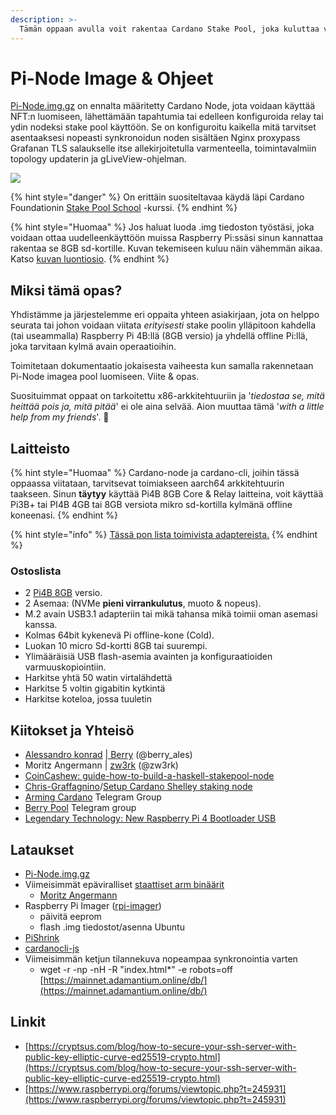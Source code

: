 ```yaml
---
description: >-
  Tämän oppaan avulla voit rakentaa Cardano Stake Pool, joka kuluttaa vain 4 wattia per Pi. Pi-Node.img.gz:n referenssiopas (reference guide for the Pi-Node.img.gz).
---
```


# Pi-Node Image & Ohjeet

[Pi-Node.img.gz](https://db.adamantium.online/Pi-Node.img.gz) on ennalta määritetty Cardano Node, jota voidaan käyttää NFT:n luomiseen, lähettämään tapahtumia tai edelleen konfiguroida relay tai ydin nodeksi stake pool käyttöön. Se on konfiguroitu kaikella mitä tarvitset asentaaksesi nopeasti synkronoidun noden sisältäen Nginx proxypass Grafanan TLS salaukselle itse allekirjoitetulla varmenteella, toimintavalmiin topology updaterin ja gLiveView-ohjelman.

![](../../../.gitbook/assets/photo\_2021-03-09-13.40.29.jpeg)

{% hint style="danger" %}
On erittäin suositeltavaa käydä läpi Cardano Foundationin [Stake Pool School](https://cardano-foundation.gitbook.io/stake-pool-course/) -kurssi.
{% endhint %}

{% hint style="Huomaa" %}
Jos haluat luoda .img tiedoston työstäsi, joka voidaan ottaa uudelleenkäyttöön muissa Raspberry Pi:ssäsi sinun kannattaa rakentaa se 8GB sd-kortille. Kuvan tekemiseen kuluu näin vähemmän aikaa. Katso [kuvan luontiosio](https://app.gitbook.com/@ada-pi/s/raspi-spo/intermediate-guide/pi-pool-tutorial/create-.img-file).
{% endhint %}

## Miksi tämä opas?

Yhdistämme ja järjestelemme eri oppaita yhteen asiakirjaan, jota on helppo seurata tai johon voidaan viitata _erityisesti_ stake poolin ylläpitoon kahdella (tai useammalla) Raspberry Pi 4B:llä (8GB versio) ja yhdellä offline Pi:llä, joka tarvitaan kylmä avain operaatioihin.

Toimitetaan dokumentaatio jokaisesta vaiheesta kun samalla rakennetaan Pi-Node imagea pool luomiseen. Viite & opas.

Suosituimmat oppaat on tarkoitettu x86-arkkitehtuuriin ja '_tiedostaa se, mitä heittää pois ja, mitä pitää_' ei ole aina selvää. Aion muuttaa tämä '_with a little help from my friends_'. 🎸

## Laitteisto

{% hint style="Huomaa" %}
Cardano-node ja cardano-cli, joihin tässä oppaassa viitataan, tarvitsevat toimiakseen aarch64 arkkitehtuurin taakseen. Sinun **täytyy** käyttää Pi4B 8GB Core & Relay laitteina, voit käyttää Pi3B+ tai PI4B 4GB tai 8GB versiota mikro sd-kortilla kylmänä offline koneenasi.
{% endhint %}

{% hint style="info" %}
[Tässä pon lista toimivista adaptereista.](https://jamesachambers.com/raspberry-pi-4-usb-boot-config-guide-for-ssd-flash-drives/)
{% endhint %}

### Ostoslista

* 2 [Pi4B 8GB](https://thepihut.com/products/raspberry-pi-4-model-b?variant=31994565689406) versio.
* 2 Asemaa: (NVMe **pieni virrankulutus**, muoto & nopeus).
* M.2 avain USB3.1 adapteriin tai mikä tahansa mikä toimii oman asemasi kanssa.
* Kolmas 64bit kykenevä Pi offline-kone (Cold).
* Luokan 10 micro Sd-kortti 8GB tai suurempi.
* Ylimääräisiä USB flash-asemia avainten ja konfiguraatioiden varmuuskopiointiin.
* Harkitse yhtä 50 watin virtalähdettä
* Harkitse 5 voltin gigabitin kytkintä
* Harkitse koteloa, jossa tuuletin

## Kiitokset ja Yhteisö

* [Alessandro konrad](https://github.com/alessandrokonrad) |[ Berry](https://adapools.org/pool/2a748e3885f6f73320ad16a8331247b81fe01b8d39f57eec9caa5091) (@berry_ales)
* Moritz Angermann | [zw3rk](https://adapools.org/pool/e2c17915148f698723cb234f3cd89e9325f40b89af9fd6e1f9d1701a) (@zw3rk)
* [CoinCashew: guide-how-to-build-a-haskell-stakepool-node](https://www.coincashew.com/coins/overview-ada/guide-how-to-build-a-haskell-stakepool-node)
* [Chris-Graffagnino](https://github.com/Chris-Graffagnino)/[Setup Cardano Shelley staking node](https://github.com/Chris-Graffagnino/Jormungandr-for-Newbs/blob/master/docs/jormungandr_node_setup_guide.md)
* [Arming Cardano](https://t.me/joinchat/FeKTCBu-pn5OUZUz4joF2w) Telegram Group
* [Berry Pool](https://t.me/berry_pool) Telegram group
* [Legendary Technology: New Raspberry Pi 4 Bootloader USB](https://jamesachambers.com/new-raspberry-pi-4-bootloader-usb-network-boot-guide/)

## Lataukset

* [Pi-Node.img.gz](https://db.adamantium.online/Pi-Node.img.gz)
* Viimeisimmät epäviralliset [staattiset arm binäärit](https://ci.zw3rk.com/build/1758)
  * [Moritz Angermann](https://t.me/joinchat/FeKTCBu-pn5OUZUz4joF2w)
* Raspberry Pi Imager ([rpi-imager](https://github.com/raspberrypi/rpi-imager))
  * päivitä eeprom
  * flash .img tiedostot/asenna Ubuntu
* [PiShrink](https://github.com/Drewsif/PiShrink)
* [cardanocli-js](https://docs.pipool.online)
* Viimeisimmän ketjun tilannekuva nopeampaa synkronointia varten
  * wget -r -np -nH -R "index.html\*" -e robots=off [https://mainnet.adamantium.online/db/](https://mainnet.adamantium.online/db/)

## Linkit

* [https://cryptsus.com/blog/how-to-secure-your-ssh-server-with-public-key-elliptic-curve-ed25519-crypto.html](https://cryptsus.com/blog/how-to-secure-your-ssh-server-with-public-key-elliptic-curve-ed25519-crypto.html)
* [https://www.raspberrypi.org/forums/viewtopic.php?t=245931](https://www.raspberrypi.org/forums/viewtopic.php?t=245931)
